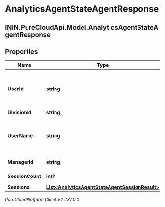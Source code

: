 # AnalyticsAgentStateAgentResponse

## ININ.PureCloudApi.Model.AnalyticsAgentStateAgentResponse

## Properties

|Name | Type | Description | Notes|
|------------ | ------------- | ------------- | -------------|
| **UserId** | **string** | User Id - only returned if division is covered by agentStateNames permission | [optional] |
| **DivisionId** | **string** | Division Id | [optional] |
| **UserName** | **string** | User name - only returned if division is covered by agentStateNames permission | [optional] |
| **ManagerId** | **string** | The user that this user reports to | [optional] |
| **SessionCount** | **int?** | The count of sessions | [optional] |
| **Sessions** | [**List&lt;AnalyticsAgentStateAgentSessionResult&gt;**](AnalyticsAgentStateAgentSessionResult) | List of sessions | [optional] |



_PureCloudPlatform.Client.V2 237.0.0_
